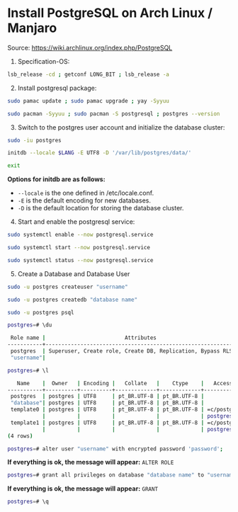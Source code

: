 # Install PostgreSQL on Arch Linux / Manjaro

Source: https://wiki.archlinux.org/index.php/PostgreSQL

1. Specification-OS:
```bash
lsb_release -cd ; getconf LONG_BIT ; lsb_release -a
```
2. Install postgresql package:
```bash
sudo pamac update ; sudo pamac upgrade ; yay -Syyuu
```
```bash
sudo pacman -Syyuu ; sudo pacman -S postgresql ; postgres --version
```
3. Switch to the postgres user account and initialize the database cluster:
```bash
sudo -iu postgres
```
```bash
initdb --locale $LANG -E UTF8 -D '/var/lib/postgres/data/'
```
```bash
exit
```

**Options for initdb are as follows:**

- `--locale` is the one defined in /etc/locale.conf.
- `-E` is the default encoding for new databases.
- `-D` is the default location for storing the database cluster.

4. Start and enable the postgresql service:
```bash
sudo systemctl enable --now postgresql.service 
```
```bash
sudo systemctl start --now postgresql.service 
```
```bash
sudo systemctl status --now postgresql.service 
```

5. Create a Database and Database User
```bash
sudo -u postgres createuser "username"
```
```bash
sudo -u postgres createdb "database name"
```
```bash
sudo -u postgres psql
```
```bash
postgres=# \du
```
```bash
 Role name |                         Attributes                         | Member of 
-----------+------------------------------------------------------------+-----------
 postgres  | Superuser, Create role, Create DB, Replication, Bypass RLS | {}
 "username"|                                                            | {}
```
```bash
postgres=# \l
```
```bash
   Name    |  Owner   | Encoding |   Collate   |    Ctype    |   Access privileges   
-----------+----------+----------+-------------+-------------+-----------------------
 postgres  | postgres | UTF8     | pt_BR.UTF-8 | pt_BR.UTF-8 | 
 "database"| postgres | UTF8     | pt_BR.UTF-8 | pt_BR.UTF-8 | 
 template0 | postgres | UTF8     | pt_BR.UTF-8 | pt_BR.UTF-8 | =c/postgres          +
           |          |          |             |             | postgres=CTc/postgres
 template1 | postgres | UTF8     | pt_BR.UTF-8 | pt_BR.UTF-8 | =c/postgres          +
           |          |          |             |             | postgres=CTc/postgres
(4 rows)
```
```bash
postgres=# alter user "username" with encrypted password 'password';
```
**If everything is ok, the message will appear:**
`ALTER ROLE`
```bash
postgres=# grant all privileges on database "database name" to "username";
```
**If everything is ok, the message will appear:**
`GRANT`
```bash
postgres=# \q
```
